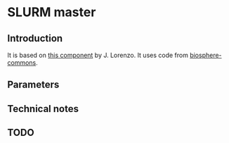 # SLURM master

## Introduction

It is based on [this component](https://nuv.la/module/ifb/devzone/jlorenzo/cluster/slurm_master-ubuntu18/19722)
by J. Lorenzo.
It uses code from [biosphere-commons](https://github.com/IFB-ElixirFr/biosphere-commons).

## Parameters

## Technical notes

## TODO

